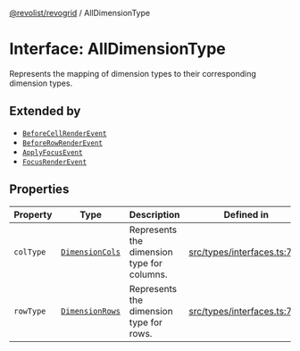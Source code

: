 [@revolist/revogrid](README.md) / AllDimensionType

# Interface: AllDimensionType

Represents the mapping of dimension types to their corresponding dimension types.

## Extended by

- [`BeforeCellRenderEvent`](Interface.BeforeCellRenderEvent.md)
- [`BeforeRowRenderEvent`](Interface.BeforeRowRenderEvent.md)
- [`ApplyFocusEvent`](Interface.ApplyFocusEvent.md)
- [`FocusRenderEvent`](Interface.FocusRenderEvent.md)

## Properties

| Property | Type | Description | Defined in |
| ------ | ------ | ------ | ------ |
| `colType` | [`DimensionCols`](TypeAlias.DimensionCols.md) | Represents the dimension type for columns. | [src/types/interfaces.ts:738](https://github.com/revolist/revogrid/blob/684eab34b16e993178d736466d35507eda9850cd/src/types/interfaces.ts#L738) |
| `rowType` | [`DimensionRows`](TypeAlias.DimensionRows.md) | Represents the dimension type for rows. | [src/types/interfaces.ts:733](https://github.com/revolist/revogrid/blob/684eab34b16e993178d736466d35507eda9850cd/src/types/interfaces.ts#L733) |
